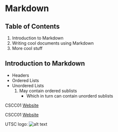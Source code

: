# Markdown

## Table of Contents


1. Introduction to Markdown
2. Writing cool documents using Markdown
3. More cool stuff

## Introduction to Markdown
* Headers
* Ordered Lists
* Unordered Lists
  1. May contain ordered sublists
     * Which in turn can contain unorderd sublists

CSCC01 [Website](https://mathlab.utsc.utoronto.ca/courses/cscc01s17)

CSCC01 [Website](https://mathlab.utsc.utoronto.ca/courses/cscc01s17 "Course Website")

UTSC logo: ![alt text](https://mathlab.utsc.utoronto.ca/courses/cscc01s17/utsc_logo.jpg "UTSC")
